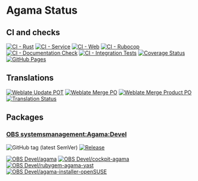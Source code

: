 # Agama Status

## CI and checks

[![CI - Rust](https://github.com/openSUSE/agama/actions/workflows/ci-rust.yml/badge.svg)](https://github.com/openSUSE/agama/actions/workflows/ci-rust.yml)
[![CI - Service](https://github.com/openSUSE/agama/actions/workflows/ci-service.yml/badge.svg)](https://github.com/openSUSE/agama/actions/workflows/ci-service.yml)
[![CI - Web](https://github.com/openSUSE/agama/actions/workflows/ci-web.yml/badge.svg)](https://github.com/openSUSE/agama/actions/workflows/ci-web.yml)
[![CI - Rubocop](https://github.com/openSUSE/agama/actions/workflows/ci-rubocop.yml/badge.svg)](https://github.com/openSUSE/agama/actions/workflows/ci-rubocop.yml)
[![CI - Documentation Check](https://github.com/openSUSE/agama/actions/workflows/ci-doc-check.yml/badge.svg)](https://github.com/openSUSE/agama/actions/workflows/ci-doc-check.yml)
[![CI - Integration Tests](https://github.com/openSUSE/agama/actions/workflows/ci-integration-tests.yml/badge.svg)](https://github.com/openSUSE/agama/actions/workflows/ci-integration-tests.yml)
[![Coverage Status](https://coveralls.io/repos/github/openSUSE/agama/badge.svg?branch=master)](https://coveralls.io/github/openSUSE/agama?branch=master)
[![GitHub Pages](https://github.com/openSUSE/agama/actions/workflows/github-pages.yml/badge.svg)](https://github.com/openSUSE/agama/actions/workflows/github-pages.yml)

## Translations

[![Weblate Update POT](https://github.com/openSUSE/agama/actions/workflows/weblate-update-pot.yml/badge.svg)](https://github.com/openSUSE/agama/actions/workflows/weblate-update-pot.yml)
[![Weblate Merge PO](https://github.com/openSUSE/agama/actions/workflows/weblate-merge-po.yml/badge.svg)](https://github.com/openSUSE/agama/actions/workflows/weblate-merge-po.yml)
[![Weblate Merge Product PO](https://github.com/openSUSE/agama/actions/workflows/weblate-merge-products-po.yml/badge.svg)](https://github.com/openSUSE/agama/actions/workflows/weblate-merge-products-po.yml)
[![Translation Status](https://l10n.opensuse.org/widgets/agama/-/agama-web/svg-badge.svg)](https://l10n.opensuse.org/engage/agama/)

## Packages

### [OBS systemsmanagement:Agama:Devel](https://build.opensuse.org/project/show/systemsmanagement:Agama:Devel)

![GitHub tag (latest SemVer)](https://img.shields.io/github/v/tag/openSUSE/agama?label=Version&sort=semver)
[![Release](https://github.com/openSUSE/agama/actions/workflows/obs-release.yml/badge.svg)](https://github.com/openSUSE/agama/actions/workflows/obs-release.yml)

[![OBS Devel/agama](https://img.shields.io/obs/systemsmanagement:Agama:Devel/agama/openSUSE_Tumbleweed/x86_64?label=Package%20agama)](https://build.opensuse.org/package/show/systemsmanagement:Agama:Devel/agama)
[![OBS Devel/cockpit-agama](https://img.shields.io/obs/systemsmanagement:Agama:Devel/cockpit-agama/openSUSE_Tumbleweed/x86_64?label=Package%20cockpit-agama)](https://build.opensuse.org/package/show/systemsmanagement:Agama:Devel/cockpit-agama)
[![OBS Devel/rubygem-agama-yast](https://img.shields.io/obs/systemsmanagement:Agama:Devel/rubygem-agama-yast/openSUSE_Tumbleweed/x86_64?label=Package%20rubygem-agama-yast)](https://build.opensuse.org/package/show/systemsmanagement:Agama:Devel/rubygem-agama-yast)
[![OBS Devel/agama-installer-openSUSE](https://img.shields.io/obs/systemsmanagement:Agama:Devel/agama-installer-openSUSE:openSUSE/images/x86_64?label=Live%20ISO)](https://build.opensuse.org/package/show/systemsmanagement:Agama:Devel/agama-installer-openSUSE)
